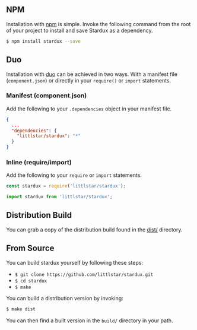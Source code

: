 ## NPM

Installation with [npm](https://www.npmjs.com) is simple. Invoke the
following command from the root of your project to install and save
Stardux as a dependency.

```sh
$ npm install stardux --save
```

## Duo

Installation with [duo](https://github.com/duojs/duo) can be achieved in
two ways. With a manifest file (`component.json`) or directly in your
`require()` or `import` statements.

### Manifest (component.json)

Add the following to your `.dependencies` object in your manifest file.

```json
{
  ...
  "dependencies": {
    "littlstar/stardux": "*"
  }
}
```

### Inline (require/import)

Add the following to your `require` or `import` statements.

```js
const stardux = require('littlstar/stardux');
```

```js
import stardux from 'littlstar/stardux';
```

## Distribution Build

You can grab a copy of the distribution build found in the
[dist/](https://github.com/littlstar/stardux/tree/master/dist)
directory.

## From Source

You can build stardux yourself by following these steps:

* `$ git clone https://github.com/littlstar/stardux.git`
* `$ cd stardux`
* `$ make`

You can build a distribution version by invoking:

```sh
$ make dist
```

You can then find a built version in the `build/` directory in your
path.
